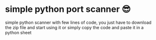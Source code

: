 <h1>simple python port scanner 😎</h1>

simple python scanner with few lines of code, you just have to download the zip file and start using it or simply copy the code and paste it in a python sheet
